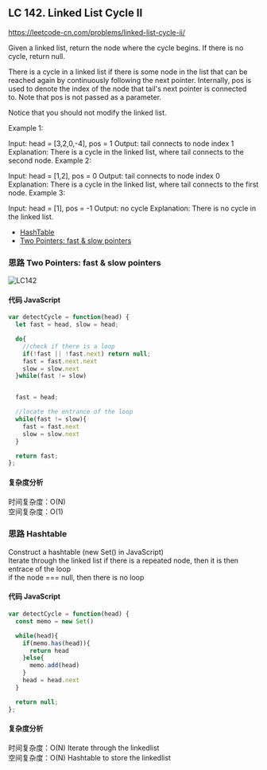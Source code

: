 ## LC 142. Linked List Cycle II

https://leetcode-cn.com/problems/linked-list-cycle-ii/

Given a linked list, return the node where the cycle begins. If there is no cycle, return null.

There is a cycle in a linked list if there is some node in the list that can be reached again by continuously following the next pointer. Internally, pos is used to denote the index of the node that tail's next pointer is connected to. Note that pos is not passed as a parameter.

Notice that you should not modify the linked list.

Example 1:

Input: head = [3,2,0,-4], pos = 1
Output: tail connects to node index 1
Explanation: There is a cycle in the linked list, where tail connects to the second node.
Example 2:

Input: head = [1,2], pos = 0
Output: tail connects to node index 0
Explanation: There is a cycle in the linked list, where tail connects to the first node.
Example 3:

Input: head = [1], pos = -1
Output: no cycle
Explanation: There is no cycle in the linked list.

- [HashTable](#思路-Hashtable)
- [Two Pointers: fast & slow pointers](#思路-Two-Pointers:-fast-&-slow-pointers)

### 思路 Two Pointers: fast & slow pointers

![LC142](https://github.com/lilyzhaoyilu/LeetCode-Notes/blob/master/assets/Floyd'sCircleFinding.jpg)

#### 代码 JavaScript

```JavaScript
var detectCycle = function(head) {
  let fast = head, slow = head;

  do{
    //check if there is a loop
    if(!fast || !fast.next) return null;
    fast = fast.next.next
    slow = slow.next
  }while(fast != slow)


  fast = head;

  //locate the entrance of the loop
  while(fast != slow){
    fast = fast.next
    slow = slow.next
  }

  return fast;
};

```

#### 复杂度分析

时间复杂度：O(N) </br>
空间复杂度：O(1)

### 思路 Hashtable

Construct a hashtable (new Set() in JavaScript)  
Iterate through the linked list
if there is a repeated node, then it is then entrace of the loop  
if the node === null, then there is no loop

#### 代码 JavaScript

```JavaScript
var detectCycle = function(head) {
  const memo = new Set()

  while(head){
    if(memo.has(head)){
      return head
    }else{
      memo.add(head)
    }
    head = head.next
  }

  return null;
};

```

#### 复杂度分析

时间复杂度：O(N) Iterate through the linkedlist</br>
空间复杂度：O(N) Hashtable to store the linkedlist
